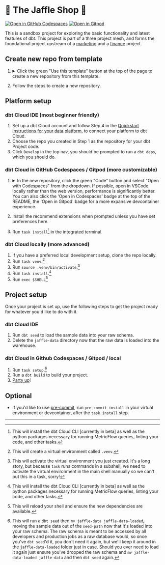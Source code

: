 # 🥪 The Jaffle Shop 🦘

[![Open in GitHub Codespaces](https://github.com/codespaces/badge.svg)](https://codespaces.new/dbt-labs/jaffle-shop?quickstart=1)
[![Open in Gitpod](https://gitpod.io/button/open-in-gitpod.svg)](https://gitpod.io/#https://github.com/dbt-labs/jaffle-shop)

This is a sandbox project for exploring the basic functionality and latest features of dbt. This project is part of a three project mesh, and forms the foundational project upstream of a [marketing](https://github.com/dbt-labs/jaffle-shop-mesh-marketing) and a [finance](https://github.com/dbt-labs/jaffle-shop-mesh-finance) project.

## Create new repo from template

1. <details>
   <summary>Click the green "Use this template" button at the top of the page to create a new repository from this template.</summary>

   ![Click 'Use this template'](/.github/static/use-template.gif)
   </details>

2. Follow the steps to create a new repository.

## Platform setup

### dbt Cloud IDE (most beginner friendly)

1. Set up a dbt Cloud account and follow Step 4 in the [Quickstart instructions for your data platform](https://docs.getdbt.com/quickstarts), to connect your platform to dbt Cloud.
2. Choose the repo you created in Step 1 as the repository for your dbt Project code.
3. Click `Develop` in the top nav, you should be prompted to run a `dbt deps`, which you should do.

### dbt Cloud in GitHub Codespaces / Gitpod (more customizable)

1. <details>
   <summary>In the new repository, click the green "Code" button and select "Open with Codespaces" from the dropdown. If possible, open in VSCode locally rather than the web version, performance is significantly better. You can also click the 'Open in Codespaces' badge at the top of the README, the 'Open in Gitpod' badge for a more expansive devcontainer experience.</summary>

   ![Create codespace on main](.github/static/open-codespace.gif)
   </details>

2. Install the recommend extensions when prompted unless you have set preferences here.
3. Run `task install`[^1] in the integrated terminal.

### dbt Cloud locally (more advanced)

1. If you have a preferred local development setup, clone the repo locally.
2. Run `task venv`.[^2]
3. Run `source .venv/bin/activate`.[^3]
4. Run `task install`.[^1]
5. Run `exec $SHELL`[^4]

## Project setup

Once your project is set up, use the following steps to get the project ready for whatever you'd like to do with it.

### dbt Cloud IDE

1. Run `dbt seed` to load the sample data into your raw schema.
2. Delete the `jaffle-data` directory now that the raw data is loaded into the warehouse.

### dbt Cloud in Github Codespaces / Gitpod / local

1. Run `task setup`.[^5]
2. Run a `dbt build` to build your project.
3. [Party up](https://www.youtube.com/watch?v=thIVtEOtlWM)!

## Optional

- If you'd like to use [pre-commit](https://pre-commit.com/), run `pre-commit install` in your virtual environment or devcontainer, after the `task install` step.

---

[^1]: This will install the dbt Cloud CLI [currently in beta] as well as the python packages necessary for running MetricFlow queries, linting your code, and other tasks.
[^2]: This will create a virtual environment called `.venv`.
[^3]: This will activate the virtual environment you just created. It's a long story, but because `task` runs commands in a subshell, we need to activate the virtual environment in the main shell manually so we can't put this in a task, sorry!
[^4]: This will reload your shell and ensure the new dependencies are available.
[^5]: This will run a `dbt seed` then `mv jaffle-data jaffle-data-loaded`, moving the sample data out of the `seed-path` now that it's loaded into your raw schema. The raw schema is meant to be accessed by all developers and production jobs as a raw database would, so once you've `dbt seed`'d it, you don't need it again, but we'll keep it around in the `jaffle-data-loaded` folder just in case. Should you ever need to load it again just ensure you've dropped the raw schema and `mv jaffle-data-loaded jaffle-data` and then `dbt seed` again.
